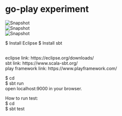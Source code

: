 # go-play experiment

![Snapshot](https://github.com/daniel-yap-aeiou/go-play-which-position/blob/main/img/Welcome%20to%20Play%20-%20Google%20Chrome%202020-10-23%2015-46-06.gif)
<br/>
![Snapshot](https://github.com/daniel-yap-aeiou/go-play/blob/main/img/Todo%20List%20-%20Google%20Chrome%202020-10-19%2017-39-10.gif)
<br/>
![Snapshot](https://github.com/daniel-yap-aeiou/go-play-with-who/blob/main/img/Boarding%20Pass%20-%20Google%20Chrome%202020-10-22%2017-16-04.gif)


$ Install Eclipse
$ Install sbt


<br/>
eclipse link: https://eclipse.org/downloads/
<br/>
sbt link: https://www.scala-sbt.org/
<br/>
play framework link: https://www.playframework.com/
<br />


$ cd <Project folder>
<br />
$ sbt run
<br />
open localhost:9000 in your browser.
<br />


How to run test:
<br/>
$ cd <Project folder>
<br/>
$ sbt test
<br/>
